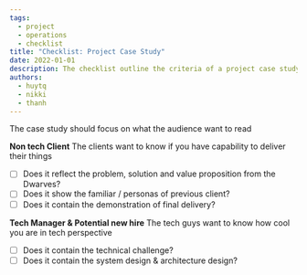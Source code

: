 ```yaml
---
tags: 
  - project
  - operations
  - checklist
title: "Checklist: Project Case Study"
date: 2022-01-01
description: The checklist outline the criteria of a project case study article
authors: 
  - huytq
  - nikki
  - thanh
---
```


The case study should focus on what the audience want to read

**Non tech Client**
The clients want to know if you have capability to deliver their things
- [ ]  Does it reflect the problem, solution and value proposition from the Dwarves?
- [ ]  Does it show the familiar / personas of previous client?
- [ ]  Does it contain the demonstration of final delivery?

**Tech Manager & Potential new hire**
The tech guys want to know how cool you are in tech perspective
- [ ]  Does it contain the technical challenge?
- [ ]  Does it contain the system design & architecture design?